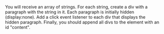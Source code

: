You will receive an array of strings. For each string, create a div with a paragraph with the string in it. Each paragraph is initially hidden (display:none). Add a click event listener to each div that displays the hidden paragraph. Finally, you should append all divs to the element with an id "content".
